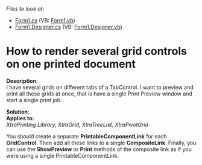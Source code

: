 <!-- default file list -->
*Files to look at*:

* [Form1.cs](./CS/CompoundPrinting/Form1.cs) (VB: [Form1.vb](./VB/CompoundPrinting/Form1.vb))
* [Form1.Designer.cs](./CS/CompoundPrinting/Form1.Designer.cs) (VB: [Form1.Designer.vb](./VB/CompoundPrinting/Form1.Designer.vb))
<!-- default file list end -->
# How to render several grid controls on one printed document


<p><strong>Description</strong>:<br />
I have several grids on different tabs of a TabControl. I want to preview and print all these grids at once, that is have a single Print Preview window and start a single print job.</p><p><strong>Solution</strong>:<br />
<strong>Applies to:</strong><br />
<i>XtraPrinting Library, XtraGrid, XtraTreeList, XtraPivotGrid</i></p><p>You should create a separate <strong>PrintableComponentLink</strong> for each <strong>GridControl</strong>. Then add all these links to a single <strong>CompositeLink</strong>. Finally, you can use the <strong>ShowPreview</strong> or <strong>Print</strong> methods of the composite link as if you were using a single PrintableComponentLink.</p>

<br/>


